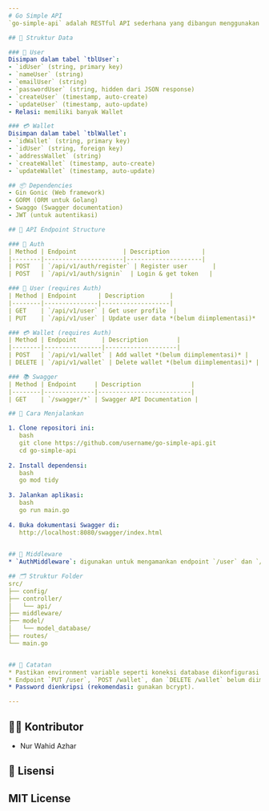 ```yaml
---
# Go Simple API
`go-simple-api` adalah RESTful API sederhana yang dibangun menggunakan Golang, Gin Framework, dan GORM, dengan integrasi dokumentasi API menggunakan Swagger.

## 🧱 Struktur Data

### 🧑 User
Disimpan dalam tabel `tblUser`:
- `idUser` (string, primary key)
- `nameUser` (string)
- `emailUser` (string)
- `passwordUser` (string, hidden dari JSON response)
- `createUser` (timestamp, auto-create)
- `updateUser` (timestamp, auto-update)
- Relasi: memiliki banyak Wallet

### 💳 Wallet
Disimpan dalam tabel `tblWallet`:
- `idWallet` (string, primary key)
- `idUser` (string, foreign key)
- `addressWallet` (string)
- `createWallet` (timestamp, auto-create)
- `updateWallet` (timestamp, auto-update)

## 📦 Dependencies
- Gin Gonic (Web framework)
- GORM (ORM untuk Golang)
- Swaggo (Swagger documentation)
- JWT (untuk autentikasi)

## 📁 API Endpoint Structure

### 🔐 Auth
| Method | Endpoint             | Description         |
|--------|----------------------|---------------------|
| POST   | `/api/v1/auth/register` | Register user       |
| POST   | `/api/v1/auth/signin`  | Login & get token   |

### 👤 User (requires Auth)
| Method | Endpoint      | Description       |
|--------|---------------|-------------------|
| GET    | `/api/v1/user` | Get user profile  |
| PUT    | `/api/v1/user` | Update user data *(belum diimplementasi)* |

### 💳 Wallet (requires Auth)
| Method | Endpoint       | Description        |
|--------|----------------|--------------------|
| POST   | `/api/v1/wallet` | Add wallet *(belum diimplementasi)* |
| DELETE | `/api/v1/wallet` | Delete wallet *(belum diimplementasi)* |

### 📚 Swagger
| Method | Endpoint     | Description              |
|--------|--------------|--------------------------|
| GET    | `/swagger/*` | Swagger API Documentation |

## 🚀 Cara Menjalankan

1. Clone repositori ini:
   bash
   git clone https://github.com/username/go-simple-api.git
   cd go-simple-api
   
2. Install dependensi:
   bash
   go mod tidy
   
3. Jalankan aplikasi:
   bash
   go run main.go
   
4. Buka dokumentasi Swagger di:
   http://localhost:8080/swagger/index.html
   

## 🔐 Middleware
* `AuthMiddleware`: digunakan untuk mengamankan endpoint `/user` dan `/wallet`.

## 🗂️ Struktur Folder
src/
├── config/
├── controller/
│   └── api/
├── middleware/
├── model/
│   └── model_database/
├── routes/
└── main.go


## 📌 Catatan
* Pastikan environment variable seperti koneksi database dikonfigurasi di `config`.
* Endpoint `PUT /user`, `POST /wallet`, dan `DELETE /wallet` belum diimplementasikan secara penuh.
* Password dienkripsi (rekomendasi: gunakan bcrypt).

---
```


## 🧑‍💻 Kontributor
* Nur Wahid Azhar

## 📝 Lisensi
MIT License
---